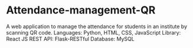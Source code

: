 # Attendance-management-QR
  A web application to manage the attendance for students in an institute by scanning QR code.
Languages: Python, HTML, CSS, JavaScript
Library: React JS
REST API: Flask-RESTful
Database: MySQL
